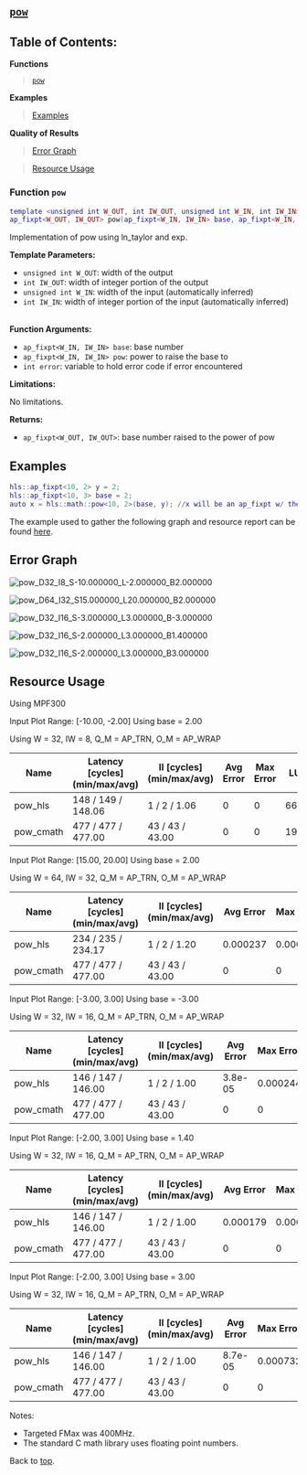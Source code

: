 ## [`pow`](../../include/hls_pow.hpp)

## Table of Contents:

**Functions**

> [`pow`](#function-pow)

**Examples**

> [Examples](#examples)

**Quality of Results**

> [Error Graph](#error-graph)

> [Resource Usage](#resource-usage)

### Function `pow`
~~~lua
template <unsigned int W_OUT, int IW_OUT, unsigned int W_IN, int IW_IN>
ap_fixpt<W_OUT, IW_OUT> pow(ap_fixpt<W_IN, IW_IN> base, ap_fixpt<W_IN, IW_IN> pow, int error)
~~~

Implementation of pow using ln_taylor and exp.



**Template Parameters:**

* `unsigned int W_OUT`: width of the output<br>
* `int IW_OUT`: width of integer portion of the output<br>
* `unsigned int W_IN`: width of the input (automatically inferred)<br>
* `int IW_IN`: width of integer portion of the input (automatically inferred)<br> <br>

**Function Arguments:**

* `ap_fixpt<W_IN, IW_IN> base`: base number<br>
* `ap_fixpt<W_IN, IW_IN> pow`: power to raise the base to<br>
* `int error`: variable to hold error code if error encountered<br>

**Limitations:**

No limitations.

**Returns:**

- `ap_fixpt<W_OUT, IW_OUT>`: base number raised to the power of pow

## Examples

~~~lua
hls::ap_fixpt<10, 2> y = 2;
hls::ap_fixpt<10, 3> base = 2;
auto x = hls::math::pow<10, 2>(base, y); //x will be an ap_fixpt w/ the value 4
~~~

The example used to gather the following graph and resource report can be found [here](../../examples/simple/pow).

## Error Graph

![pow_D32_I8_S-10.000000_L-2.000000_B2.000000](<../graphs/pow_D32_I8_S-10.000000_L-2.000000_B2.000000_graph.png>)

![pow_D64_I32_S15.000000_L20.000000_B2.000000](<../graphs/pow_D64_I32_S15.000000_L20.000000_B2.000000_graph.png>)

![pow_D32_I16_S-3.000000_L3.000000_B-3.000000](<../graphs/pow_D32_I16_S-3.000000_L3.000000_B-3.000000_graph.png>)

![pow_D32_I16_S-2.000000_L3.000000_B1.400000](<../graphs/pow_D32_I16_S-2.000000_L3.000000_B1.400000_graph.png>)

![pow_D32_I16_S-2.000000_L3.000000_B3.000000](<../graphs/pow_D32_I16_S-2.000000_L3.000000_B3.000000_graph.png>)

## Resource Usage

Using MPF300


Input Plot Range: [-10.00, -2.00]
Using base = 2.00

Using W = 32, IW = 8, Q_M = AP_TRN, O_M = AP_WRAP



| Name      | Latency [cycles] (min/max/avg)   | II [cycles] (min/max/avg)   |   Avg Error |   Max Error |   LUTs |   DFFs |   DSPs |   LSRAM |   uSRAM | Estimated Frequency   |
|-----------|----------------------------------|-----------------------------|-------------|-------------|--------|--------|--------|---------|---------|-----------------------|
| pow_hls   | 148 / 149 / 148.06               | 1 / 2 / 1.06                |           0 |           0 |   6632 |  10951 |     44 |       7 |      13 | 365.631 MHz           |
| pow_cmath | 477 / 477 / 477.00               | 43 / 43 / 43.00             |           0 |           0 |  19794 |  28492 |      9 |       8 |       0 | 281.373 MHz           |


Input Plot Range: [15.00, 20.00]
Using base = 2.00

Using W = 64, IW = 32, Q_M = AP_TRN, O_M = AP_WRAP



| Name      | Latency [cycles] (min/max/avg)   | II [cycles] (min/max/avg)   |   Avg Error |   Max Error |   LUTs |   DFFs |   DSPs |   LSRAM |   uSRAM | Estimated Frequency   |
|-----------|----------------------------------|-----------------------------|-------------|-------------|--------|--------|--------|---------|---------|-----------------------|
| pow_hls   | 234 / 235 / 234.17               | 1 / 2 / 1.20                |    0.000237 |    0.000732 |  18746 |  28410 |    131 |      13 |      41 | 332.336 MHz           |
| pow_cmath | 477 / 477 / 477.00               | 43 / 43 / 43.00             |    0        |    0        |  19794 |  28492 |      9 |       8 |       0 | 249.750 MHz           |


Input Plot Range: [-3.00, 3.00]
Using base = -3.00

Using W = 32, IW = 16, Q_M = AP_TRN, O_M = AP_WRAP



| Name      | Latency [cycles] (min/max/avg)   | II [cycles] (min/max/avg)   |   Avg Error |   Max Error |   LUTs |   DFFs |   DSPs |   LSRAM |   uSRAM | Estimated Frequency   |
|-----------|----------------------------------|-----------------------------|-------------|-------------|--------|--------|--------|---------|---------|-----------------------|
| pow_hls   | 146 / 147 / 146.00               | 1 / 2 / 1.00                |     3.8e-05 |    0.000244 |   5772 |   9417 |     35 |       7 |      10 | 359.842 MHz           |
| pow_cmath | 477 / 477 / 477.00               | 43 / 43 / 43.00             |     0       |    0        |  19794 |  28492 |      9 |       8 |       0 | 264.131 MHz           |


Input Plot Range: [-2.00, 3.00]
Using base = 1.40

Using W = 32, IW = 16, Q_M = AP_TRN, O_M = AP_WRAP



| Name      | Latency [cycles] (min/max/avg)   | II [cycles] (min/max/avg)   |   Avg Error |   Max Error |   LUTs |   DFFs |   DSPs |   LSRAM |   uSRAM | Estimated Frequency   |
|-----------|----------------------------------|-----------------------------|-------------|-------------|--------|--------|--------|---------|---------|-----------------------|
| pow_hls   | 146 / 147 / 146.00               | 1 / 2 / 1.00                |    0.000179 |    0.000714 |   5772 |   9417 |     35 |       7 |      10 | 365.497 MHz           |
| pow_cmath | 477 / 477 / 477.00               | 43 / 43 / 43.00             |    0        |    0        |  19794 |  28492 |      9 |       8 |       0 | 246.488 MHz           |


Input Plot Range: [-2.00, 3.00]
Using base = 3.00

Using W = 32, IW = 16, Q_M = AP_TRN, O_M = AP_WRAP



| Name      | Latency [cycles] (min/max/avg)   | II [cycles] (min/max/avg)   |   Avg Error |   Max Error |   LUTs |   DFFs |   DSPs |   LSRAM |   uSRAM | Estimated Frequency   |
|-----------|----------------------------------|-----------------------------|-------------|-------------|--------|--------|--------|---------|---------|-----------------------|
| pow_hls   | 146 / 147 / 146.00               | 1 / 2 / 1.00                |     8.7e-05 |    0.000732 |   5772 |   9417 |     35 |       7 |      10 | 356.761 MHz           |
| pow_cmath | 477 / 477 / 477.00               | 43 / 43 / 43.00             |     0       |    0        |  19794 |  28492 |      9 |       8 |       0 | 257.798 MHz           |

Notes:
- Targeted FMax was 400MHz.
- The standard C math library uses floating point numbers.


Back to [top](#).